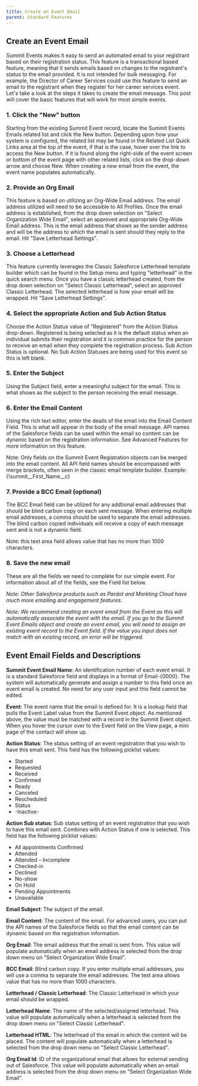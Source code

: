 ```yaml
---
title: Create an Event Email
parent: Standard Features
---
```



## Create an Event Email
Summit Events makes it easy to send an automated email to your registrant based on their registration status. This feature is a transactional based feature, meaning that it sends emails based on changes to the registrant's status to the email provided. It is not intended for bulk messaging.  For example, the Director of Career Services could use this feature to send an email to the registrant when they register for her career services event.  Let's take a look at the steps it takes to create the email message.  This post will cover the basic features that will work for most simple events.  

### 1. Click the "New" button

Starting from the existing Summit Event record, locate the Summit Events Emails related list and click the New button.  Depending upon how your system is configured, the related list may be found in the Related List Quick Links area at the top of the event, if that is the case, hover over the link to access the New button.  If it is found along the right-side of the event screen or bottom of the event page with other related lists, click on the drop-down arrow and choose New. When creating a new email from the event, the event name populates automatically.

### 2. Provide an Org Email

This feature is based on utilizing an Org-Wide Email address. The email address utilized will need to be accessible to All Profiles. Once the email address is established, from the drop down selection on "Select Organization Wide Email", select an approved and appropriate Org-Wide Email address. This is the email address that shows as the sender address and will be the address to which the email is sent should they reply to the email. Hit "Save Letterhead Settings".

### 3. Choose a Letterhead

This feature currently leverages the Classic Salesforce Letterhead template builder which can be found in the Setup menu and typing "letterhead" in the quick search menu. Once you have a classic letterhead created, from the drop down selection on "Select Classic Letterhead", select an approved Classic Letterhead. The selected letterhead is how your email will be wrapped. Hit "Save Letterhead Settings".

### 4. Select the appropriate Action and Sub Action Status

Choose the Action Status value of "Registered" from the Action Status drop-down. Registered is being selected as it is the default status when an individual submits their registration and it is common practice for the person to receive an email when they complete the registration process. Sub Action Status is optional.  No Sub Action Statuses are being used for this event so this is left blank.

### 5. Enter the Subject

Using the Subject field, enter a meaningful subject for the email. This is what shows as the subject to the person receiving the email message.

### 6. Enter the Email Content

Using the rich text editor, enter the deails of the email into the Email Content Field.  This is what will appear in the body of the email message.  API names of the Salesforce fields can be used within the email so content can be dynamic based on the registration information.  See Advanced Features for more information on this feature.

Note: Only fields on the Summit Event Registration objects can be merged into the email content. All API field names should be encompassed with merge brackets, often seen in the classic email template builder. Example: {!summit__First_Name__c} 

### 7. Provide a BCC Email (optional)

The BCC Email field can be utilized for any addtional email addresses that should be blind carbon copy on each sent message. When entering multiple email addresses, a comma should be used to separate the email addresses.  The blind carbon copied individuals will receive a copy of each message sent and is not a dynamic field.  

Note: this text area field allows value that has no more than 1000 characters. 

### 8. Save the new email

These are all the fields we need to complete for our simple event.  For information about all of the fields, see the Field list below.

*Note: Other Salesforce products such as Pardot and Markting Cloud have much more emailing and engagement features.*
  
*Note: We recommend creating an event email from the Event as this will automatically associate the event with the email. If you go to the Summit Event Emails object and create an event email, you will need to assign an existing event record to the Event field. If the value you input does not match with an existing record, an error will be triggered.*



## Event Email Fields and Descriptions

**Summit  Event Email Name**: An identification number of each event email. It is a standard Salesforce field and displays in a format of Email-{0000}. The system will automatically generate and assign a number to this field once an event email is created. No need for any user input and this field cannot be edited.

**Event**: The event name that the email is defined for. It is a lookup field that pulls the Event Label value from the Summit Event object. As mentioned above, the value must be matched with a record in the Summit Event object. When you hover the cursor over to the Event field on the View page, a mini page of the contact will show up. 
 
**Action Status**: The status setting of an event registration that you wish to have this email sent. 
This field has the following picklist values:
* Started 
* Requested
* Received
* Confirmed
* Ready
* Canceled
* Rescheduled
* Status
* -Inactive-

**Action Sub status**: Sub status setting of an event registration that you wish to have this email sent. Combines with Action Status if one is selected.
This field has the following picklist values:
* All appointments Confirmed
* Attended
* Attended – Incomplete
* Checked-in
* Declined
* No-show
* On Hold
* Pending Appointments
* Unavailable

**Email Subject**: The subject of the email.

**Email Content**: The content of the email. For advanced users, you can put the API names of the Salesforce fields so that the email content can be dynamic based on the registration information. 

**Org Email**: The email address that the email is sent from. This value will populate automatically when an email address is selected from the drop down menu on "Select Organization Wide Email".

**BCC Email**: Blind carbon copy. If you enter multiple email addresses, you will use a comma to separate the email addresses. The text area allows value that has no more than 1000 characters. 

**Letterhead / Classic Letterhead**: The Classic Letterhead in which your email should be wrapped.

**Letterhead Name**: The name of the selected/assigned letterhead. This value will populate automatically when a letterhead is selected from the drop down menu on "Select Classic Letterhead".

**Letterhead HTML**: The letterhead of the email in which the content will be placed. The content will populate automatically when a letterhead is selected from the drop down menu on "Select Classic Letterhead".

**Org Email Id**: ID of the organizational email that allows for external sending out of Salesforce. This value will populate automatically when an email address is selected from the drop down menu on "Select Organization Wide Email".



